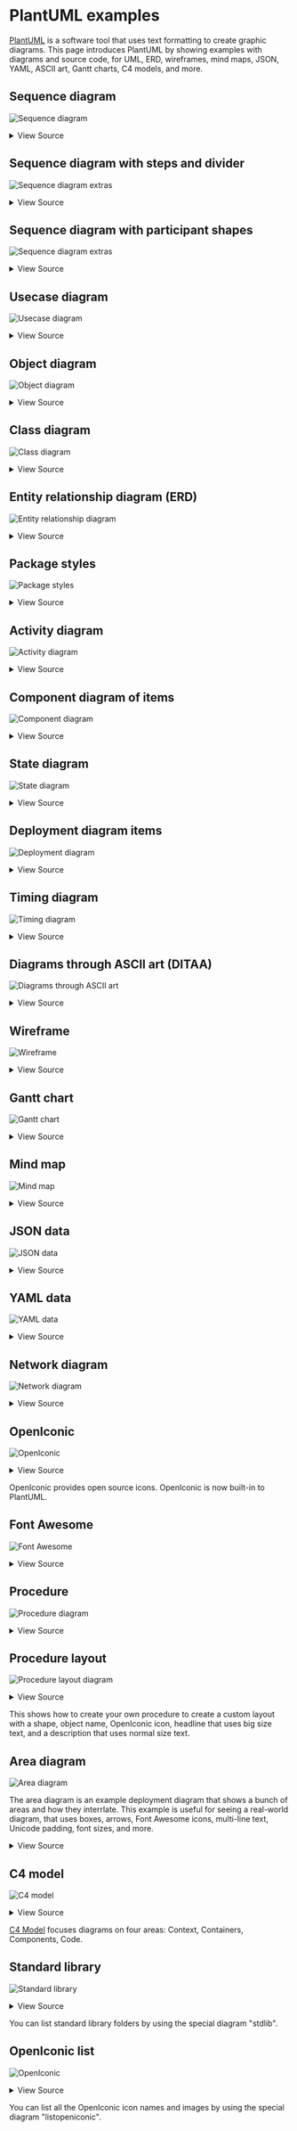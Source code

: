 # PlantUML examples

[PlantUML](http://plantuml.com) is a software tool that uses text formatting to create graphic diagrams. This page introduces PlantUML by showing examples with diagrams and source code, for UML, ERD, wireframes, mind maps, JSON, YAML, ASCII art, Gantt charts, C4 models, and more. 


## Sequence diagram

![Sequence diagram](doc/sequence-diagram/sequence-diagram.plantuml.png)

<details>
<summary>View Source</summary>
<pre>
@startuml
skinparam monochrome true
Alpha -> Bravo
Bravo -> Alpha
@enduml
</pre>
</details>


## Sequence diagram with steps and divider

![Sequence diagram extras](doc/sequence-diagram-extras/sequence-diagram-extras.plantuml.png)

<details>
<summary>View Source</summary>
<pre>
@startuml
skinparam monochrome true
Alpha -> Bravo: Step 1
Bravo -> Charlie: Step 2
== My Divider ==
Charlie -> Bravo: Step 3
Bravo -> Alpha: Step 4
@enduml
</pre>
</details>


## Sequence diagram with participant shapes

![Sequence diagram extras](doc/sequence-diagram-with-participant-shapes/sequence-diagram-with-participant-shapes.plantuml.png)

<details>
<summary>View Source</summary>
<pre>
@startuml
skinparam monochrome true
participant Participant as Foo
actor       Actor       as Foo1
boundary    Boundary    as Foo2
control     Control     as Foo3
entity      Entity      as Foo4
database    Database    as Foo5
collections Collections as Foo6
queue       Queue       as Foo7
Foo -> Foo1 : To actor 
Foo -> Foo2 : To boundary
Foo -> Foo3 : To control
Foo -> Foo4 : To entity
Foo -> Foo5 : To database
Foo -> Foo6 : To collections
Foo -> Foo7: To queue
@enduml
</pre>
</details>


## Usecase diagram

![Usecase diagram](doc/usecase-diagram/usecase-diagram.plantuml.png)

<details>
<summary>View Source</summary>
<pre>
@startuml
skinparam monochrome true
left to right direction
User1 --> (Story1)
(Story1) --> (Story2)
(Story2) --> (Story3)
@enduml
</pre>
</details>


## Object diagram

![Object diagram](doc/object-diagram/object-diagram.plantuml.png)

<details>
<summary>View Source</summary>
<pre>
@startuml
skinparam monochrome true

object Object1 {
  Alpha
  Bravo
}

object Object2 {
  Charlie
  Delta
}

object Object3 {
  Echo
  Foxtrot
}

Object1 <|-- Object2
Object1 <|-- Object3
@enduml
</pre>
</details>


## Class diagram

![Class diagram](doc/class-diagram/class-diagram.plantuml.png)

<details>
<summary>View Source</summary>
<pre>
@startuml
skinparam monochrome true

' If you want to hide the "C" circle, then uncomment this line:
' hide circle

class Class1 {
  {field} Alpha
  {method} Bravo
}

class Class2 {
  {field} Charlie
  {method} Delta
}

class Class3 {
  {field} Echo
  {method} Foxtrot
}

Class1 <|--o Class2
Class1 <|--* Class3
@enduml
</pre>
</details>


## Entity relationship diagram (ERD)

![Entity relationship diagram](doc/entity-relationship-diagram/entity-relationship-diagram.plantuml.png)

<details>
<summary>View Source</summary>
<pre>
@startuml
skinparam monochrome true
skinparam linetype ortho

' If you want to hide the "E" circle, then uncomment this line:
' hide circle

entity Entity1 {
  Alpha
  Bravo
}

entity Entity2 {
  Charlie
  Delta
}

entity Entity3 {
  Echo
  Foxtrot
}

Entity1 }o-down-o{ Entity2
Entity1 }o-down-o{ Entity3
@enduml
</pre>
</details>


## Package styles

![Package styles](doc/package-styles/package-styles.plantuml.png)

<details>
<summary>View Source</summary>
<pre>
@startuml
package "Demo Node" <<Node>> {
  object Object1
}
package "Demo Rectangle" <<Rectangle>> {
  object Object2
}
package "Demo Folder" <<Folder>> {
  object Object3
}
package "Demo Frame" <<Frame>> {
  object Object4
}
package "Demo Cloud" <<Cloud>> {
  object Object5
}
package "Demo Database" <<Database>> {
  object Object6
}
@enduml
</pre>
</details>


## Activity diagram

![Activity diagram](doc/activity-diagram/activity-diagram.plantuml.png)

<details>
<summary>View Source</summary>
<pre>
@startuml
skinparam monochrome true
start
-> Starting;
:Activity 1;
if (Question) then (yes)
  :Option 1;
else (no)
  :Option 2;
endif
:Activity 2;
-> Stopping;
stop
@enduml
</pre>
</details>


## Component diagram of items

![Component diagram](doc/component-diagram/component-diagram.plantuml.png)

<details>
<summary>View Source</summary>
<pre>
@startuml
skinparam monochrome true
component "Component"
interface "Interface"
database "Database"
cloud "Cloud"
node "Node"
package "Package"
@enduml
</pre>
</details>


## State diagram

![State diagram](doc/state-diagram/state-diagram.plantuml.png)

<details>
<summary>View Source</summary>
<pre>
@startuml
skinparam monochrome true
[*] --> State1 : Start
State1 -> State2 : Change1
State2 -> State3 : Change2
State3 --> [*] : Stop
State1 : Description 1
State2 : Description 2
State3 : Description 3
@enduml
</pre>
</details>


## Deployment diagram items

![Deployment diagram](doc/deployment-diagram/deployment-diagram.plantuml.png)

<details>
<summary>View Source</summary>
<pre>
@startuml
skinparam monochrome true
actor actor
agent agent
artifact artifact
boundary boundary
card card
cloud cloud
component component
control control
database database
entity entity
file file
folder folder
frame frame
interface  interface
node node
package package
queue queue
stack stack
rectangle rectangle
storage storage
usecase usecase
@enduml
</pre>
</details>


## Timing diagram

![Timing diagram](doc/timing-diagram/timing-diagram.plantuml.png)

<details>
<summary>View Source</summary>
<pre>
@startuml
skinparam monochrome true
concise "My Timeline" as T
@T
0 is Alpha
+100 is Bravo
+100 is Charlie
@50 <-> @+100 : My Note
@enduml
</pre>
</details>


## Diagrams through ASCII art (DITAA)

![Diagrams through ASCII art](doc/diagrams-through-ascii-art/diagrams-through-ascii-art.plantuml.png)

<details>
<summary>View Source</summary>
<pre>
@startuml
ditaa
+--------+   +-------+    +-------+
|        +---+ ditaa +--> |       |
|  Text  |   +-------+    |diagram|
|Document|   |!magic!|    |       |
|     {d}|   |       |    |       |
+---+----+   +-------+    +-------+
    :                         ^
    |       Lots of work      |
    +-------------------------+
@enduml
</pre>
</details>


## Wireframe

![Wireframe](doc/wireframe/wireframe.plantuml.png)

<details>
<summary>View Source</summary>
<pre>
@startuml
salt
{
  Hello world
  [Button]
  ()  Radio 1
  (X) Radio 2
  []  Checkbox 1
  [X] Checkbox 2
  "Enter text here   "
  ^This is a droplist^
}
@enduml
</pre>
</details>


## Gantt chart

![Gantt chart](doc/gantt-chart/gantt-chart.plantuml.png)

<details>
<summary>View Source</summary>
<pre>
@startgantt
skinparam monochrome true
[Task1] on {Alice} lasts 8 days
then [Task2] on {Bob} lasts 4 days at 50%
then [Task3] on {Carol} lasts 2 days at 25%
@endgantt
</pre>
</details>


## Mind map

![Mind map](doc/mind-map/mind-map.plantuml.png)

<details>
<summary>View Source</summary>
<pre>
@startmindmap
+ C
++ D
++ E
-- A
-- B
@endmindmap
</pre>
</details>


## JSON data

![JSON data](doc/json-data/json-data.plantuml.png)

<details>
<summary>View Source</summary>
<pre>
@startjson
{
   "fruit":"Apple",
   "size":"Large",
   "color": ["Red", "Green"]
}
@endjson
</pre>
</details>


## YAML data

![YAML data](doc/yaml-data/yaml-data.plantuml.png)

<details>
<summary>View Source</summary>
<pre>
@startyaml
fruit: Apple
size: Large
color: 
  - Red
  - Green
@endyaml
</pre>
</details>


## Network diagram

![Network diagram](doc/network-diagram/network-diagram.plantuml.png)

<details>
<summary>View Source</summary>
<pre>
@startuml
nwdiag {
  network dmz {
      address = "210.x.x.x/24"

      web01 [address = "210.x.x.1"];
      web02 [address = "210.x.x.2"];
  }
}
@enduml
</pre>
</details>


## OpenIconic

![OpenIconic](doc/openiconic/openiconic.plantuml.png)

<details>
<summary>View Source</summary>
<pre>
@startuml
title: <&heart> Demo <&heart>
@enduml
</pre>
</details>

OpenIconic provides open source icons. OpenIconic is now built-in to PlantUML.


## Font Awesome

![Font Awesome](doc/font-awesome/font-awesome.plantuml.png)

<details>
<summary>View Source</summary>
<pre>
@startuml
skinparam monochrome true
!include <font-awesome/star>
rectangle "<$star>"
@enduml
</pre>
</details>


## Procedure

![Procedure diagram](doc/procedure/procedure.plantuml.png)

<details>
<summary>View Source</summary>
<pre>
@startuml

!procedure $demo($name, $headline, $description)
  card $name as "\n<size:22>$headline</size>\n\n<size:12>$description</size>\n"
!endprocedure

$demo(MyCard, "Hello World", "This is a demonstration")

@enduml
</pre>
</details>


## Procedure layout

![Procedure layout diagram](doc/procedure-layout/procedure-layout.plantuml.png)

<details>
<summary>View Source</summary>
<pre>
@startuml
skinparam monochrome true
skinparam defaultTextAlignment center

!procedure $layout($shape, $name, $openiconic, $headline, $description)
  $shape $name as "\n\n<size:44><&$openiconic></size>\n<size:22><U+00A0><U+00A0>$headline<U+00A0><U+00A0></size>\n\n<U+00A0><U+00A0>$description<U+00A0><U+00A0>\n\n"
!endprocedure

$layout(card, MyCard, heart, "Hello World", "This is a demonstration")

@enduml
</pre>
</details>

This shows how to create your own procedure to create a custom layout with a shape, object name, OpenIconic icon, headline that uses big size text, and a description that uses normal size text.


## Area diagram

![Area diagram](doc/area-diagram/area-diagram.plantuml.png)

The area diagram is an example deployment diagram that shows a bunch of areas and how they interrlate. This example is useful for seeing a real-world diagram, that uses boxes, arrows, Font Awesome icons, multi-line text, Unicode padding, font sizes, and more.

<details>
<summary>View Source</summary>
<pre>
@startuml
skinparam monochrome true
skinparam defaultTextAlignment center

' icons
!include <font-awesome/check_circle>
!include <font-awesome/cloud>
!include <font-awesome/cubes>
!include <font-awesome/exchange>
!include <font-awesome/file_code_o>
!include <font-awesome/file_image_o>
!include <font-awesome/gavel>
!include <font-awesome/gear>
!include <font-awesome/globe>
!include <font-awesome/heart>
!include <font-awesome/share_alt_square>

' Pipeline objects
stack ""<size:20>Example</size>\n\nexample\nexample\nexample"" as StackLeft
card "<$cubes>\n<size:22><U+00A0><U+00A0>Example<U+00A0><U+00A0></size>\n\n<U+00A0><U+00A0>example, example, example <U+00A0><U+00A0>\n\n" as Pipeline1
queue "<$check_circle>\n<size:22><U+00A0><U+00A0>Example<U+00A0><U+00A0></size>\n\n<U+00A0><U+00A0>example, example, example<U+00A0><U+00A0>\n\n" as Pipeline2
card "<$cloud>\n<size:22><U+00A0><U+00A0>Example<U+00A0><U+00A0></size>\n\n<U+00A0><U+00A0>example, example, example<U+00A0><U+00A0>\n\n" as Pipeline3
stack "<size:20>Example</size>\n\nexample\nexample\nexample" as StackRight

' Pipeline flow
StackLeft -r-> Pipeline1 : "Example"
Pipeline1 -r-> Pipeline2 : "Example"
Pipeline2 -r-> Pipeline3 : "Example"
Pipeline3 -r-> StackRight : "Example"

' Left side
interface "Example" as InterfaceLeft
InterfaceLeft -u-> StackLeft

' Right side
interface "Example" as InterfaceRight
InterfaceRight -u-> StackRight

' Actor 1
actor "Actor 1" as Actor1
usecase "\n<$file_image_o>\n<size:20><U+00A0><U+00A0>Example<U+00A0><U+00A0></size>\n\nexample\nexample\nexample\n\n" as UseCase1
Actor1 -d-> UseCase1
UseCase1 -d-> Pipeline1

' Actor 2
actor "Actor 2" as Actor2
usecase "\n<$file_code_o>\n<size:20><U+00A0><U+00A0>Example<U+00A0><U+00A0></size>\n\nexample\nexample\nexample\n\n" as UseCase2
Actor2 -d-> UseCase2
UseCase2 -d-> Pipeline1

' Actor 3
actor "Actor 3" as Actor3
usecase "\n<$exchange>\n<size:20>Example</size>\n\nexample\nexample\nexample\n\n" as UseCase3
Actor3 -d-> UseCase3
UseCase3 -d-> Pipeline3

' Actor 4
actor "Actor 4" as Actor4
usecase "\n<$share_alt_square>\n<size:20>Example</size>\n\nexample\nexample\nexample\n\n" as UseCase4
Actor4 -d-> UseCase4
UseCase4 -d-> Pipeline3

' Diamond upper area
cloud "\n<$heart>\n<size:20>Example</size>\n\nexample, example, example\n\n" as DiamondUpper
DiamondUpper -d-> Pipeline1
DiamondUpper -d-> Pipeline2
DiamondUpper -d-> Pipeline3

' Diamond lower area
database "\n<$gear>\n<size:20>Example</size>\n\nexample, example, example\n\n" as DiamondLower
DiamondLower -u-> Pipeline1
DiamondLower -u-> Pipeline2
DiamondLower -u-> Pipeline3

' Hinting
UseCase1 -[hidden]r- UseCase2
UseCase2 -[hidden]r- DiamondUpper
DiamondUpper -[hidden]r- UseCase3
UseCase3 -[hidden]r- UseCase4

' Pipeline 1 controls
control "<size:20>Example</size>\n\nexample\nexample\nexample" as Pipeline1Control1 
control "<size:20>Example</size>\n\nexample\nexample\nexample" as Pipeline1Control2
Pipeline1Control1 -u-> Pipeline1
Pipeline1Control2 -u-> Pipeline1

' Pipeline 3 controls
control "<size:20>Example</size>\n\nexample\nexample\nexample" as Pipeline3Control1
control "<size:20>Example</size>\n\nexample\nexample\nexample" as Pipeline3Control2
Pipeline3Control1 -u-> Pipeline3
Pipeline3Control2 -u-> Pipeline3

@enduml
</pre>
</details>


## C4 model

![C4 model](doc/c4-model/c4-model.plantuml.png)

<details>
<summary>View Source</summary>
<pre>
@startuml
!include <C4/C4_Container>

Person(personAlias, "Label", "Optional Description")
Container(containerAlias, "Label", "Technology", "Optional Description")
System(systemAlias, "Label", "Optional Description")

System_Ext(extSystemAlias, "Label", "Optional Description")

Rel(personAlias, containerAlias, "Label", "Optional Technology")

Rel_U(systemAlias, extSystemAlias, "Label", "Optional Technology")
@enduml
</pre>
</details>

[C4 Model](https://c4model.com/) focuses diagrams on four areas: Context, Containers, Components, Code.


## Standard library

![Standard library](doc/standard-library/standard-library.plantuml.png)

<details>
<summary>View Source</summary>
<pre>
@startuml
stdlib
@enduml
</pre>
</details>

You can list standard library folders by using the special diagram "stdlib".


## OpenIconic list

![OpenIconic](doc/openiconic-list/openiconic-list.plantuml.png)

<details>
<summary>View Source</summary>
<pre>
@startuml
listopeniconic
@enduml
</pre>
</details>

You can list all the OpenIconic icon names and images by using the special diagram "listopeniconic".
